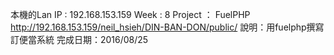 本機的Lan IP  : 192.168.153.159
Week : 8
     Project ： FuelPHP
           http://192.168.153.159/neil_hsieh/DIN-BAN-DON/public/
           說明：用fuelphp撰寫訂便當系統
           完成日期：2016/08/25